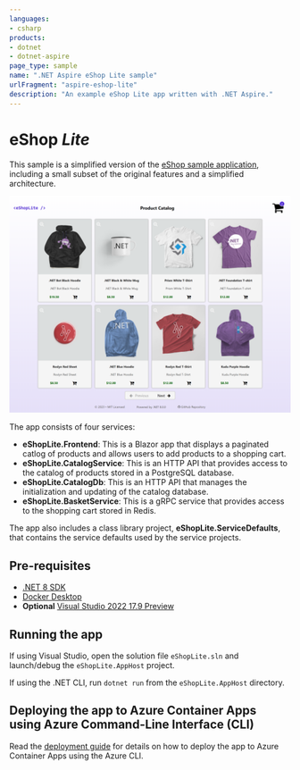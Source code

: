 ```yaml
---
languages:
- csharp
products:
- dotnet
- dotnet-aspire
page_type: sample
name: ".NET Aspire eShop Lite sample"
urlFragment: "aspire-eshop-lite"
description: "An example eShop Lite app written with .NET Aspire."
---
```


# eShop *Lite*

This sample is a simplified version of the [eShop sample application](https://github.com/dotnet/eshop), including a small subset of the original features and a simplified architecture.

![Screenshot of the web front end the eShop Lite .NET Aspire sample](./images/eshoplite-frontend-complete.png)

The app consists of four services:

- **eShopLite.Frontend**: This is a Blazor app that displays a paginated catlog of products and allows users to add products to a shopping cart.
- **eShopLite.CatalogService**: This is an HTTP API that provides access to the catalog of products stored in a PostgreSQL database.
- **eShopLite.CatalogDb**: This is an HTTP API that manages the initialization and updating of the catalog database.
- **eShopLite.BasketService**: This is a gRPC service that provides access to the shopping cart stored in Redis.

The app also includes a class library project, **eShopLite.ServiceDefaults**, that contains the service defaults used by the service projects.

## Pre-requisites

- [.NET 8 SDK](https://dotnet.microsoft.com/download/dotnet/8.0)
- [Docker Desktop](https://www.docker.com/products/docker-desktop/)
- **Optional** [Visual Studio 2022 17.9 Preview](https://visualstudio.microsoft.com/vs/preview/)

## Running the app

If using Visual Studio, open the solution file `eShopLite.sln` and launch/debug the `eShopLite.AppHost` project.

If using the .NET CLI, run `dotnet run` from the `eShopLite.AppHost` directory.

## Deploying the app to Azure Container Apps using Azure Command-Line Interface (CLI)

Read the [deployment guide](./deploy-az-cli.cmd) for details on how to deploy the app to Azure Container Apps using the Azure CLI.
